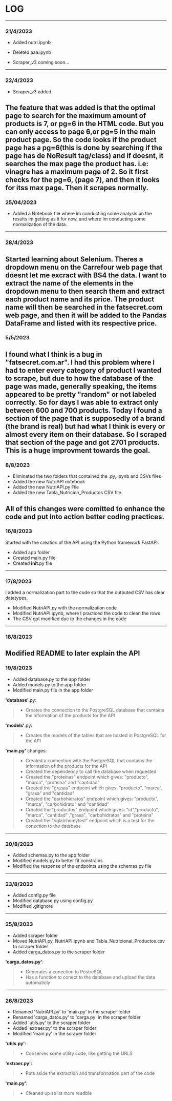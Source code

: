 # LOG
---
### 21/4/2023

* Added nutri.ipynb 
* Deleted aaa.ipynb

* Scraper_v3 coming soon...
---
### 22/4/2023

* Scraper_v3 added.

The feature that was added is that the optimal page to search for the maximum amount of products is 7, or pg=6 in the HTML code. But you can only access to page 6,or pg=5 in the main product page. So the code looks if the product page has a pg=6(this is done by searching if the page has de NoResult tag/class) and if doesnt, it searches the max page the product has. i.e: vinagre has a maximum page of 2. So it first checks for the pg=6, (page 7), and then it looks for itss max page. Then it scrapes normally.
---
### 25/04/2023

* Added a Notebook file where im conducting some analysis on the results im getting as it for now, and where Im conducting some normalization of the data.
---
### 28/4/2023

Started learning about Selenium. Theres a dropdown menu on the Carrefour web page that doesnt let me excract with BS4 the data. I want to extract the name of the elements in the dropdown menu to then search them and extract each product name and its price. The product name will then be searched in the fatsecret.com web page, and then it will be added to the Pandas DataFrame and listed with its respective price.
---
### 5/5/2023

I found what I think is a bug in "fatsecret.com.ar". I had this problem where I had to enter every category of product I wanted to scrape, but due to how the database of the page was made, generally speaking, the items appeared to be pretty "random" or not labeled correctly. So for days I was able to extract only between 600 and 700 products. Today I found a section of the page that is supposedly of a brand (the brand is real) but had what I think is every or almost every item on their database. So I scraped that section of the page and got 2701 products. This is a huge improvment towards the goal.
---
### 8/8/2023

* Eliminated the two folders that contained the .py,.ipynb and CSVs files
* Added the new NutriAPI notebook
* Added the new NutriAPI.py File
* Added the new Tabla_Nutricion_Productos CSV file

All of this changes were comitted to enhance the code and put into action better coding practices.
---
### 16/8/2023

Started with the creation of the API using the Python framework FastAPI.

* Added app folder 
* Created main.py file 
* Created __init__.py file
---
### 17/8/2023

I added a normalization part to the code so that the outputed CSV has clear datatypes.

* Modified NutriAPI.py with the normalization code
* Modified NutriAPI.ipynb, where I practiced the code to clean the rows
* The CSV got modified due to the changes in the code
---
### 18/8/2023

Modified README to later explain the API
---
### 19/8/2023

* Added database.py to the app folder
* Added models.py to the app folder
* Modified main.py file in the app folder

__'database'__.py:
   > * Creates the connection to the PostgreSQL database that contains the information of the products for the API

__'models'__.py:
   > * Creates the models of the tables that are hosted in PostgreSQL for the API

__'main.py'__ changes: 
   > * Created a connection with the PostgreSQL that contains the information of the products for the API 
   > * Created the dependency to call the database when requested 
   > * Created the "proteinas" endpoint which gives: "producto", "marca", "proteina" and "cantidad" 
   > * Created the "grasas" endpoint which gives: "producto", "marca", "grasa" and "cantidad" 
   > * Created the "carbohidratos" endpoint which gives: "producto", "marca", "carbohidrato" and "cantidad" 
   > * Created the "productos" endpoint which gives: "id","producto", "marca", "cantidad" ,"grasa", "carbohidratos" and "proteina" 
   > * Created the "sqlalchemytest" endpoint which is a test for the conection to the database 
---
### 20/8/2023

* Added schemas.py to the app folder
* Modified models.py to better fit constrains
* Modified the response of the endpoints using the schemas.py file
---
### 23/8/2023

* Added config.py file
* Modified database.py using config.py
* Modified .gitignore
---
### 25/8/2023

* Added scraper folder
* Moved NutriAPI.py, NutriAPI.ipynb and Tabla_Nutricional_Productos.csv to scraper folder
* Added carga_datos.py to the scraper folder

__'carga_datos.py'__:
   > * Generates a conection to PostreSQL
   > * Has a function to conect to the database and upload the data automaticly
---
### 26/8/2023

* Renamed 'NutriAPI.py' to 'main.py' in the scraper folder
* Renamed 'carga_datos.py' to 'carga.py' in the scraper folder
* Added 'utils.py' to the scraper folder
* Added 'extraer.py' to the scraper folder
* Modified 'main.py' in the scraper folder

__'utils.py'__:
   > * Conserves some utility code, like getting the URLS

__'extraer.py'__:
   > * Puts aside the extraction and transformation part of the code

__'main.py'__: 
   > * Cleaned up so its more readble